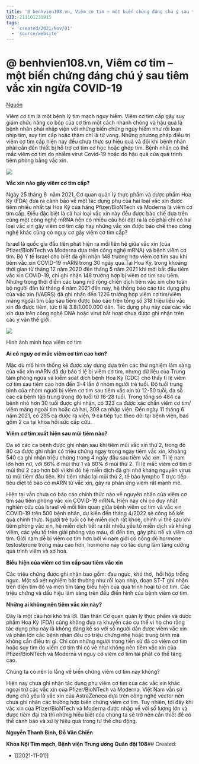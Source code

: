 ```yaml
---
title: '@ benhvien108.vn, Viêm cơ tim – một biến chứng đáng chú ý sau tiêm vắc xin ngừa COVID-19'
UID: 211101231915
tags:
  - 'created/2021/Nov/01'
  - 'source/website'
---
```

# @ benhvien108.vn, Viêm cơ tim – một biến chứng đáng chú ý sau tiêm vắc xin ngừa COVID-19
[Nguồn](https://benhvien108.vn/viem-co-tim-%E2%80%93-mot-bien-chung-dang-chu-y-sau-tiem-vac-xin-ngua-covid-19.htm?fbclid=IwAR1r6FIDbWIRRCoO-CBmXcJqIO3GI2qE_hzLEWQjrems8zOviQgplwSDVOU)

Viêm cơ tim là một bệnh lý tim mạch nguy hiểm. Viêm cơ tim cấp gây suy giảm chức năng co bóp của cơ tim một cách nhanh chóng và hậu quả là bệnh nhân phải nhập viện với những biến chứng nguy hiểm như rối loạn nhịp tim, suy tim cấp hoặc thậm chí là tử vong. Những phương pháp điều trị viêm cơ tim cấp hiện nay đều chưa thực sự hiệu quả và đôi khi bệnh nhân phải cần đến thiết bị hỗ trợ cơ tim cơ học hoặc ghép tim. Bệnh nhân có thể mắc viêm cơ tim do nhiễm virut Covid-19 hoặc do hậu quả của quá trình tiêm phòng bằng vắc xin.

![](https://files.benhvien108.vn/ecm/source_files/2021/07/07/210707-1-1-102442-070721-96.jpg)

**Vắc xin nào gây viêm cơ tim cấp?**

Ngày 25 tháng 6  năm 2021, Cơ quan quản lý thực phẩm và dược phẩm Hoa Kỳ (FDA) đưa ra cảnh báo về một tác dụng phụ của hai loại vắc xin được tiêm nhiều nhất tại Hoa Kỳ của hãng Pfizer/BioNTech và Moderna là viêm cơ tim cấp. Điều đặc biệt là cả hai loại vắc xin này đều được bào chế dựa trên cùng một công nghệ mRNA nên có nhiều câu hỏi đặt ra là có phải chỉ có hai loại vắc xin gây viêm cơ tim cấp hay những vắc xin được bào chế theo công nghệ khác cũng có nguy cơ gây viêm cơ tim cấp?

Israel là quốc gia đầu tiên phát hiện ra mối liên hệ giữa vắc xin (của Pfizer/BioNTech và Moderna dựa trên công nghệ mRNA) và bệnh viêm cơ tim. Bộ Y tế Israel cho biết đã ghi nhận 148 trường hợp viêm cơ tim sau khi tiêm vắc xin COVID-19 mARN trong 30 ngày qua.Tại Hoa Kỳ, trong khoảng thời gian từ tháng 12 năm 2020 đến tháng 5 năm 2021 khi mới bắt đầu tiêm vắc xin COVID-19, chỉ ghi nhận 148 trường hợp bị viêm cơ tim sau tiêm. Nhưng trong thời điểm các bang mở rộng chiến dịch tiêm vắc xin cho toàn bộ người dân từ tháng 4 năm 2021 đến nay, hệ thống báo cáo tác dụng phụ của vắc xin (VAERS) đã ghi nhận đến 1226 trường hợp viêm cơ tim/viêm màng ngoài tim cấp sau tiêm được báo cáo trên tổng số 318 triệu liều vắc xin đã được tiêm, tức tỉ lệ 3.8/1.000.000 dân. Tác dụng phụ này của các vắc xin dựa trên công nghệ DNA hoặc virut bất hoạt chưa được ghi nhận trên các y văn thế giới.

![](https://files.benhvien108.vn/ecm/source_files/2021/07/07/210707-1-2-102442-070721-64.jpg)

Hình ảnh minh họa viêm cơ tim

**Ai có nguy cơ mắc viêm cơ tim cao hơn?**

Mặc dù mô hình thống kê được xây dựng dựa trên các thử nghiệm lâm sàng của vắc xin mARN đã dự báo tỉ lệ bị viêm cơ tim, nhưng dữ liệu của Trung tâm phòng ngừa và kiểm soát dịch bệnh Hoa Kỳ (CDC) cho thấy tỉ lệ viêm cơ tim sau tiêm cao hơn đến 3-4 lần ở nhóm người trẻ tuổi. Độ tuổi trung bình của nhóm người bị viêm cơ tim sau tiêm vắc xin từ 12-50 tuổi, đa số các ca bệnh tập trung trong độ tuổi từ 16-28 tuổi. Trong tổng số 484 ca bệnh nhỏ hơn 30 tuổi được ghi nhận, có 323 ca được xác chẩn viêm cơ tim/ viêm màng ngoài tim hoặc cả hai, 309 ca nhập viện. Đến ngày 11 tháng 6 năm 2021, có 295 ca được ra viện, 9 ca tiếp tục theo dõi tại bệnh viện, bao gồm 2 ca tại khoa hồi sức cấp cứu.

**Viêm cơ tim xuất hiện sau mũi tiêm nào?**

Đa số các ca bệnh được ghi nhận sau khi tiêm mũi vắc xin thứ 2, trong đó 80 ca được ghi nhận có triệu chứng ngay trong ngày tiêm vắc xin, khoảng 540 ca ghi nhận triệu chứng trong 4 ngày đầu sau tiêm vắc xin. Tỉ lệ nam lớn hơn nữ, với 66% ở mũi thứ 1 và 80% ở mũi thứ 2. Tỉ lệ mắc viêm cơ tim ở mũi thứ 2 cao hơn bởi vì khi đó hệ miễn dịch đã ghi nhớ kháng nguyên virus từ mũi tiêm đầu tiên. Khi tiêm nhắc lại mũi thứ 2, tế bào lympho T trực tiếp tiêu diệt tế bào có mARN từ vắc xin, gây ra phản ứng viêm rất mạnh mẽ.

Hiện tại vẫn chưa có báo cáo chính thức nào về nguyên nhân của viêm cơ tim sau tiêm phòng vắc xin COVID-19 mRNA. Hiện nay chỉ có duy nhất nghiên cứu của Israel về mối liên quan giữa bệnh viêm cơ tim và vắc xin COVID-19 trên 500 bệnh nhân, dự kiến đến tháng 4/2022 sẽ công bố kết quả chính thức. Người trẻ tuổi có hệ miễn dịch rất khoẻ, chính vì thế sau khi tiêm phòng vắc xin, hệ miễn dịch tiết ra rất nhiều yếu tố miễn dịch và kháng viêm, các yếu tố trên giải phóng vào máu, đi đến tim, gây phù nề và viêm cơ tim. Giới nam dễ bị viêm cơ tim hơn bởi vì nam giới có nồng độ hormone testosterone trong máu cao hơn, hormone này có tác dụng làm tăng cường quá trình viêm và xơ hoá.

**Biểu hiện của viêm cơ tim cấp sau tiêm vắc xin**

Các triệu chứng được ghi nhận bao gồm: đau ngực, khó thở,  hồi hộp trống ngực. Một số xét nghiệm bất thường như rối loạn nhịp, đoạn ST-T ghi nhận trên điện tim đồ và men tim tăng biểu hiện của quá trình hoại tử cơ tim. Các triệu chứng và dấu hiệu lâm sàng trên đều điển hình của bệnh viêm cơ tim.

**Những ai không nên tiêm vắc xin này?**

Đây là một câu hỏi khó trả lời. Bản thân Cơ quan quản lý thực phẩm và dược phẩm Hoa Kỳ (FDA) cũng không đưa ra khuyến cáo cụ thể vì họ cho rằng tác dụng phụ này là không đáng kể so với số người dân được viêm vắc xin và phần lớn các bệnh nhân đều có triệu chứng nhẹ hoặc trung bình mà không cần điều trị gì. Chỉ còn những người trong tiền sử đã có viêm cơ tim hoặc suy tim do viêm cơ tim thì có vẻ như không nên tiêm vắc xin của Pfizer/BioNTech và Moderna vì nguy cơ viêm cơ tim tái phát có thể tăng cao.

Chúng ta có nên lo lắng về biến chứng viêm cơ tim này không?

Hiện nay chưa ghi nhận tác dụng phụ viêm cơ tim của các vắc xin khác ngoại trừ các vắc xin của Pfizer/BioNTech và Moderna. Việt Nam vẫn sử dụng chủ yếu là vắc xin của AstraZeneca dựa trên công nghệ vector nên chưa ghi nhân các trường hợp biến chứng viêm cơ tim. Tuy nhiên, tới đây khi vắc xin của Pfizer/BioNTech và Moderna được nhập về với số lượng lớn và được tiêm đại trà thì những hiểu biết của chúng ta sẽ trở nên cần thiết để có thể cảnh báo và xử lý hiêu quả trong tư thế chủ động.

**Nguyễn Thanh Bình, Đỗ Văn Chiến**

**Khoa Nội Tim mạch, Bệnh viện Trung ương Quân đội 108**## Created:
- [[2021-11-01]]
